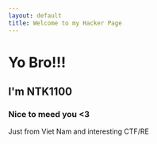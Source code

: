 ```yaml
---
layout: default
title: Welcome to my Hacker Page
---
```


# Yo Bro!!!
## I'm NTK1100
### Nice to meed you <3
Just from Viet Nam and interesting CTF/RE
